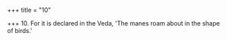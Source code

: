 +++
title = "10"

+++
10. For it is declared in the Veda, 'The manes roam about in the shape of birds.'
